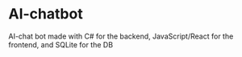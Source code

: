 # AI-chatbot
AI-chat bot made with C# for the backend, JavaScript/React for the frontend, and SQLite for the DB
